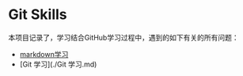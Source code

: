 # Git Skills

本项目记录了，学习结合GitHub学习过程中，遇到的如下有关的所有问题：

- [markdown学习](./markdown学习.md)
- [Git 学习](./Git 学习.md)

